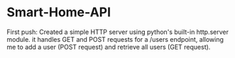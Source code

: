 # Smart-Home-API
First push: Created a simple HTTP server using python's built-in http.server module. it handles GET and POST requests for a /users endpoint, allowing me to add a user (POST request) and retrieve all users (GET request).
